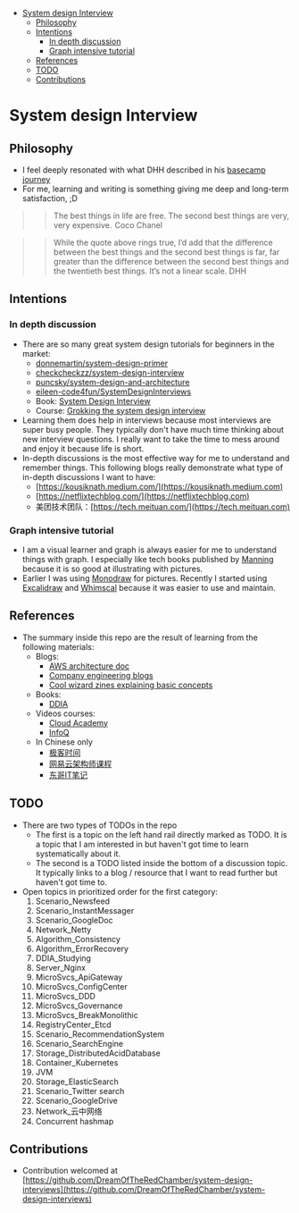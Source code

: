 - [System design Interview](#system-design-interview)
  - [Philosophy](#philosophy)
  - [Intentions](#intentions)
    - [In depth discussion](#in-depth-discussion)
    - [Graph intensive tutorial](#graph-intensive-tutorial)
  - [References](#references)
  - [TODO](#todo)
  - [Contributions](#contributions)

# System design Interview

## Philosophy
* I feel deeply resonated with what DHH described in his [basecamp journey](https://observer.com/2015/12/the-day-i-became-a-millionaire/)
* For me, learning and writing is something giving me deep and long-term satisfaction, ;D

>> The best things in life are free. The second best things are very, very expensive.
>> Coco Chanel

>> While the quote above rings true, I’d add that the difference between the best things  and the second best things is far, far greater than the difference between the second best things and the twentieth best things. It’s not a linear scale.
>> DHH

## Intentions

### In depth discussion

* There are so many great system design tutorials for beginners in the market: 
  * [donnemartin/system-design-primer](https://github.com/donnemartin/system-design-primer)
  * [checkcheckzz/system-design-interview](https://github.com/checkcheckzz/system-design-interview)
  * [puncsky/system-design-and-architecture](https://github.com/puncsky/system-design-and-architecture)
  * [eileen-code4fun/SystemDesignInterviews](https://github.com/eileen-code4fun/SystemDesignInterviews)
  * Book: [System Design Interview](https://www.amazon.com/System-Design-Interview-insiders-Second/dp/B08CMF2CQF/ref=sr\_1\_1?dchild=1\&keywords=system+design\&qid=1619578081\&sr=8-1)
  * Course: [Grokking the system design interview](https://www.educative.io/courses/grokking-the-system-design-interview)
* Learning them does help in interviews because most interviews are super busy people. They typically don't have much time thinking about new interview questions. I really want to take the time to mess around and enjoy it because life is short.
* In-depth discussions is the most effective way for me to understand and remember things. This following blogs really demonstrate what type of in-depth discussions I want to have:
  * [https://kousiknath.medium.com/](https://kousiknath.medium.com)
  * [https://netflixtechblog.com/](https://netflixtechblog.com)
  * 美团技术团队：[https://tech.meituan.com/](https://tech.meituan.com)

### Graph intensive tutorial

* I am a visual learner and graph is always easier for me to understand things with graph. I especially like tech books published by [Manning](https://www.manning.com) because it is so good at illustrating with pictures. 
* Earlier I was using [Monodraw](https://monodraw.helftone.com) for pictures. Recently I started using [Excalidraw](https://excalidraw.com) and [Whimscal](https://whimsical.com/) because it was easier to use and maintain. 

## References

* The summary inside this repo are the result of learning from the following materials:
  * Blogs: 
    * [AWS architecture doc](https://aws.amazon.com/architecture/well-architected/?wa-lens-whitepapers.sort-by=item.additionalFields.sortDate\&wa-lens-whitepapers.sort-order=desc)
    * [Company engineering blogs](https://github.com/aaronwinter/engineering-blogs)
    * [Cool wizard zines explaining basic concepts](https://wizardzines.com)
  * Books: 
    * [DDIA](https://www.amazon.com/Designing-Data-Intensive-Applications-Reliable-Maintainable/dp/1449373321/ref=sr\_1\_1?crid=38CARLM3E1P07\&dchild=1\&keywords=designing+data-intensive+applications\&qid=1619579153\&sprefix=intensive+data+app%2Caps%2C208\&sr=8-1)
  * Videos courses:
    * [Cloud Academy](https://cloudacademy.com)
    * [InfoQ](https://www.infoq.com/?variant=homepage_collections)
  * In Chinese only
    * [极客时间](https://time.geekbang.org)
    * [网易云架构师课程](https://mooc.study.163.com/smartSpec/detail/1202858603.htm)
    * [东哥IT笔记](https://donggeitnote.com/category/discuss-topic/)

## TODO

* There are two types of TODOs in the repo
  * The first is a topic on the left hand rail directly marked as TODO. It is a topic that I am interested in but haven't got time to learn systematically about it. 
  * The second is a TODO listed inside the bottom of a discussion topic. It typically links to a blog / resource that I want to read further but haven't got time to. 
* Open topics in prioritized order for the first category:
  1. Scenario_Newsfeed
  2. Scenario_InstantMessager
  3. Scenario_GoogleDoc
  4. Network_Netty
  5. Algorithm_Consistency
  6. Algorithm_ErrorRecovery
  7. DDIA_Studying
  8. Server_Nginx
  9. MicroSvcs_ApiGateway
  10. MicroSvcs_ConfigCenter
  11. MicroSvcs_DDD
  12. MicroSvcs_Governance
  13. MicroSvcs_BreakMonolithic
  14. RegistryCenter_Etcd
  15. Scenario_RecommendationSystem
  16. Scenario_SearchEngine
  17. Storage_DistributedAcidDatabase
  18. Container_Kubernetes
  19. JVM
  20. Storage_ElasticSearch
  21. Scenario_Twitter search
  22. Scenario_GoogleDrive
  23. Network\_云中网络
  24. Concurrent hashmap

## Contributions
* Contribution welcomed at [https://github.com/DreamOfTheRedChamber/system-design-interviews](https://github.com/DreamOfTheRedChamber/system-design-interviews)
